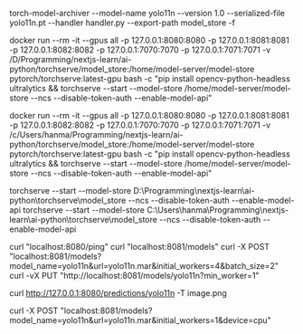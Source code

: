 torch-model-archiver --model-name yolo11n --version 1.0 --serialized-file yolo11n.pt --handler handler.py --export-path model_store -f


docker run --rm -it --gpus all -p 127.0.0.1:8080:8080 -p 127.0.0.1:8081:8081 -p 127.0.0.1:8082:8082 -p 127.0.0.1:7070:7070 -p 127.0.0.1:7071:7071 -v /D/Programming/nextjs-learn/ai-python/torchserve/model_store:/home/model-server/model-store pytorch/torchserve:latest-gpu  bash -c "pip install opencv-python-headless ultralytics && torchserve --start --model-store /home/model-server/model-store --ncs --disable-token-auth  --enable-model-api"

docker run --rm -it --gpus all -p 127.0.0.1:8080:8080 -p 127.0.0.1:8081:8081 -p 127.0.0.1:8082:8082 -p 127.0.0.1:7070:7070 -p 127.0.0.1:7071:7071 -v /c/Users/hanma/Programming/nextjs-learn/ai-python/torchserve/model_store:/home/model-server/model-store pytorch/torchserve:latest-gpu  bash -c "pip install opencv-python-headless ultralytics && torchserve --start --model-store /home/model-server/model-store --ncs --disable-token-auth  --enable-model-api"


torchserve --start --model-store D:\Programming\nextjs-learn\ai-python\torchserve\model_store --ncs --disable-token-auth  --enable-model-api
torchserve --start --model-store C:\Users\hanma\Programming\nextjs-learn\ai-python\torchserve\model_store --ncs --disable-token-auth  --enable-model-api

curl "localhost:8080/ping"
curl "localhost:8081/models"
curl -X POST "localhost:8081/models?model_name=yolo11n&url=yolo11n.mar&initial_workers=4&batch_size=2"
curl -vX PUT "http://localhost:8081/models/yolo11n?min_worker=1"

curl http://127.0.0.1:8080/predictions/yolo11n -T image.png

curl -X POST "localhost:8081/models?model_name=yolo11n&url=yolo11n.mar&initial_workers=1&device=cpu"